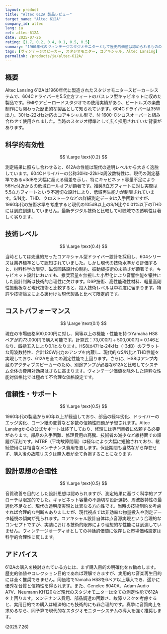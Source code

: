 ```yaml
---
layout: product
title: "Altec 612A 製品レビュー"
target_name: "Altec 612A"
company_id: altec
lang: ja
ref: altec-612A
date: 2025-07-26
rating: [1.7, 0.2, 0.4, 0.1, 0.5, 0.5]
summary: "1960年代のヴィンテージスタジオモニターとして歴史的価値は認められるものの、現代の透明度基準では著しく劣る性能を示し、極めて高価格での販売が問題となっている製品です。"
tags: [ヴィンテージスピーカー, スタジオモニター, コアキシャル, Altec Lansing]
permalink: /products/ja/altec-612A/
---
```


## 概要

Altec Lansing 612Aは1960年代に製造されたスタジオモニタースピーカーシステムで、604Cドライバーを5.5立方フィートのバスレフ型キャビネットに収めた製品です。EMIやアビーロードスタジオでの使用実績があり、ビートルズの楽曲制作にも関わった歴史的な製品として知られています。604Cドライバーは35W出力、30Hz-22kHz対応のコアキシャル型で、N-1600-Cクロスオーバーと組み合わせて使用されました。当時のスタジオ標準として広く採用されていた背景があります。

## 科学的有効性

$$ \Large \text{0.2} $$

測定結果に照らし合わせると、612Aの性能は現代の透明レベルから大きく逸脱しています。604Cドライバーの公称30Hz-22kHz周波数特性は、現代の測定基準である±3dBを大幅に超える偏差を示し、特にキャビネット容量不足により56Hz付近からの低域ロールオフが顕著です。推奨9立方フィートに対し実際は5.5立方フィートという不適切な設計により、低域再生能力が制限されています。S/N比、THD、クロストークなどの詳細測定データは入手困難ですが、1960年代の技術水準を考慮すると現代の105dB以上のS/N比や0.01%以下のTHDには到底到達していません。最新デジタル技術と比較して可聴域での透明性は著しく劣ります。

## 技術レベル

$$ \Large \text{0.4} $$

当時としては先進的だったコアキシャル型ドライバー設計を採用し、604シリーズは業界標準として認知されていました。しかし現代の技術水準から評価すると、材料科学の限界、磁気回路設計の制約、振動板技術の未熟さが顕著です。キャビネット設計においても、推奨容量を無視した小型化により音響性能を犠牲にした設計判断は技術的合理性に欠けます。DSP技術、高性能磁性材料、軽量高剛性振動板など現代技術と比較すると、投入技術レベルは中程度に留まります。特許や技術論文による裏付けも現代製品と比べて限定的です。

## コストパフォーマンス

$$ \Large \text{0.1} $$

現在の市場価格500,000円に対し、同等以上の機能・性能を持つYamaha HS8ペアが約73,000円で購入可能です。計算式：73,000円 ÷ 500,000円 = 0.146となり、四捨五入により0.1となります。HS8は47Hz-24kHz（-3dB）のフラットな周波数特性、合計120W出力のアンプを内蔵し、現代的なS/N比とTHD性能を実現しており、612Aを全ての測定性能で上回ります。さらに、HS8はアンプ内蔵のアクティブスピーカーのため、別途アンプが必要な612Aと比較してシステム全体の費用対効果はさらに高まります。ヴィンテージ価値を除外した純粋な性能対価格比では極めて不合理な価格設定です。

## 信頼性・サポート

$$ \Large \text{0.5} $$

1960年代の製造から60年以上が経過しており、部品の経年劣化、ドライバーのエッジ劣化、コーン紙の変質など多数の信頼性問題が予想されます。Altec Lansingからの公式サポートは終了しており、修理には専門業者に依頼する必要があります。部品の入手困難、修理費用の高騰、技術者の減少など維持面での課題が深刻です。MTBF（平均故障間隔）は経年により大幅に短縮されており、継続使用には相当なメンテナンス費用を要します。保証期間も当然ながら存在せず、購入後の故障リスクは購入者が全て負担することになります。

## 設計思想の合理性

$$ \Large \text{0.5} $$

音質改善を目的とした設計思想は認められますが、測定結果に基づく科学的アプローチは限定的でした。キャビネット容量の不適切な設計選択、周波数特性の最適化不足など、現代の透明度実現とは異なる方向性です。当時の技術制約を考慮すれば合理的な判断もありましたが、現代視点では非効率な物量投入や測定データ軽視の傾向が見られます。コアキシャル設計自体は点音源実現という合理的なコンセプトですが、実装における技術的限界により理想的な性能には到達していません。ヴィンテージオーディオとしての神話的価値に依存した市場価格設定は科学的合理性に反します。

## アドバイス

612Aの購入を検討されている方には、まず購入目的の明確化をお勧めします。歴史的価値やコレクション目的であれば理解できますが、実用的な音楽再生目的には全く推奨できません。同価格でYamaha HS8を6ペア以上購入でき、遥かに優秀な音質と信頼性を得られます。また、Genelec 8040A、Adam Audio A7V、Neumann KH120など現代のスタジオモニターは全ての測定性能で612Aを上回ります。メンテナンス費用、部品調達の困難さ、故障リスクを考慮すると、実用目的での購入は経済的にも技術的にも非合理的です。真摯に音質向上を求めるなら、同予算で現代的なスタジオモニターシステムの導入を強く推奨します。

(2025.7.26)
